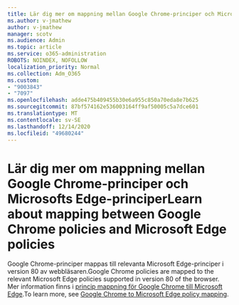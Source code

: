 ```yaml
---
title: Lär dig mer om mappning mellan Google Chrome-principer och Microsofts Edge-principer
ms.author: v-jmathew
author: v-jmathew
manager: scotv
ms.audience: Admin
ms.topic: article
ms.service: o365-administration
ROBOTS: NOINDEX, NOFOLLOW
localization_priority: Normal
ms.collection: Adm_O365
ms.custom:
- "9003843"
- "7097"
ms.openlocfilehash: adde475b409455b30e6a955c850a70eda8e7b625
ms.sourcegitcommit: 87bf574162e536003164ff9af50005c5a7dce601
ms.translationtype: MT
ms.contentlocale: sv-SE
ms.lasthandoff: 12/14/2020
ms.locfileid: "49680244"
---
```

# <a name="learn-about-mapping-between-google-chrome-policies-and-microsoft-edge-policies"></a><span data-ttu-id="20402-102">Lär dig mer om mappning mellan Google Chrome-principer och Microsofts Edge-principer</span><span class="sxs-lookup"><span data-stu-id="20402-102">Learn about mapping between Google Chrome policies and Microsoft Edge policies</span></span>

<span data-ttu-id="20402-103">Google Chrome-principer mappas till relevanta Microsoft Edge-principer i version 80 av webbläsaren.</span><span class="sxs-lookup"><span data-stu-id="20402-103">Google Chrome policies are mapped to the relevant Microsoft Edge policies supported in version 80 of the browser.</span></span> <span data-ttu-id="20402-104">Mer information finns i [princip mappning för Google Chrome till Microsoft Edge](https://go.microsoft.com/fwlink/?linkid=2141933).</span><span class="sxs-lookup"><span data-stu-id="20402-104">To learn more, see [Google Chrome to Microsoft Edge policy mapping](https://go.microsoft.com/fwlink/?linkid=2141933).</span></span>
